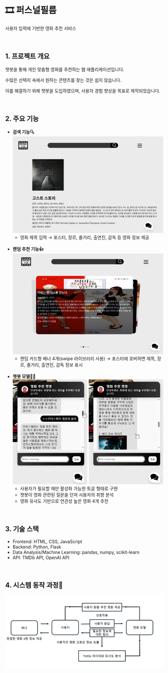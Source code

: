 # 🎞 퍼스널필름
사용자 입력에 기반한 영화 추천 서비스<br><br><br>

## 1. 프로젝트 개요
챗봇을 통해 개인 맞춤형 영화를 추천하는 웹 애플리케이션입니다.

수많은 선택지 속에서 원하는 콘텐츠를 찾는 것은 쉽지 않습니다.

이를 해결하기 위해 챗봇을 도입하였으며, 사용자 경험 향상을 목표로 제작되었습니다.<br><br><br>

## 2. 주요 기능
- **검색 기능🔍**  
  ![메인 페이지](static/images/SearchFeature.png)  
  - 영화 제목 입력 → 포스터, 장르, 줄거리, 출연진, 감독 등 영화 정보 제공<br><br>
- **랜덤 추천 기능👍**  
  ![메인 페이지](static/images/RecommendFeature.png)  
  - 랜덤 카드형 배너 4개(swipe 라이브러리 사용) → 포스터에 호버하면 제목, 장르, 줄거리, 출연진, 감독 정보 표시<br><br>
- **챗봇 모델🙍‍♀️**  
  ![메인 페이지](static/images/ChatFeature.png)  
  - 사용자가 필요할 때만 활성화 가능한 토글 형태로 구현  
  - 챗봇이 영화 관련된 질문을 던져 사용자의 취향 분석  
  - 영화 유사도 기반으로 연관성 높은 영화 4개 추천<br><br><br>

 
## 3. 기술 스택  
- Frontend: HTML, CSS, JavaScript  
- Backend: Python, Flask  
- Data Analysis/Machine Learning: pandas, numpy, scikit-learn  
- API: TMDb API, OpenAI API<br><br><br>


## 4. 시스템 동작 과정💬  
  <p align="center">
  <img src="static/images/SystemFlow.png" alt="시스템 동작 과정">
</p>  
